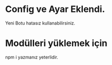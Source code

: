# Config ve Ayar Eklendi.

Yeni Botu hatasız kullanabilirsiniz.

# Modülleri yüklemek için 

npm i yazmanız yeterlidir.
